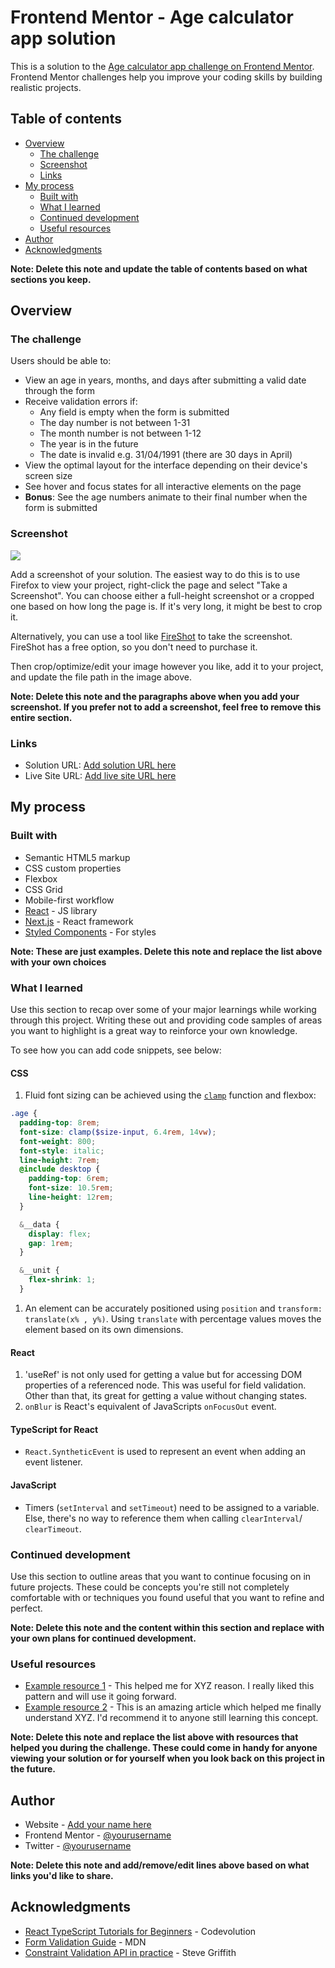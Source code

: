 # Frontend Mentor - Age calculator app solution

This is a solution to the [Age calculator app challenge on Frontend Mentor](https://www.frontendmentor.io/challenges/age-calculator-app-dF9DFFpj-Q). Frontend Mentor challenges help you improve your coding skills by building realistic projects.

## Table of contents

- [Overview](#overview)
  - [The challenge](#the-challenge)
  - [Screenshot](#screenshot)
  - [Links](#links)
- [My process](#my-process)
  - [Built with](#built-with)
  - [What I learned](#what-i-learned)
  - [Continued development](#continued-development)
  - [Useful resources](#useful-resources)
- [Author](#author)
- [Acknowledgments](#acknowledgments)

**Note: Delete this note and update the table of contents based on what sections you keep.**

## Overview

### The challenge

Users should be able to:

- View an age in years, months, and days after submitting a valid date through the form
- Receive validation errors if:
  - Any field is empty when the form is submitted
  - The day number is not between 1-31
  - The month number is not between 1-12
  - The year is in the future
  - The date is invalid e.g. 31/04/1991 (there are 30 days in April)
- View the optimal layout for the interface depending on their device's screen size
- See hover and focus states for all interactive elements on the page
- **Bonus**: See the age numbers animate to their final number when the form is submitted

### Screenshot

![](./screenshot.jpg)

Add a screenshot of your solution. The easiest way to do this is to use Firefox to view your project, right-click the page and select "Take a Screenshot". You can choose either a full-height screenshot or a cropped one based on how long the page is. If it's very long, it might be best to crop it.

Alternatively, you can use a tool like [FireShot](https://getfireshot.com/) to take the screenshot. FireShot has a free option, so you don't need to purchase it.

Then crop/optimize/edit your image however you like, add it to your project, and update the file path in the image above.

**Note: Delete this note and the paragraphs above when you add your screenshot. If you prefer not to add a screenshot, feel free to remove this entire section.**

### Links

- Solution URL: [Add solution URL here](https://your-solution-url.com)
- Live Site URL: [Add live site URL here](https://your-live-site-url.com)

## My process

### Built with

- Semantic HTML5 markup
- CSS custom properties
- Flexbox
- CSS Grid
- Mobile-first workflow
- [React](https://reactjs.org/) - JS library
- [Next.js](https://nextjs.org/) - React framework
- [Styled Components](https://styled-components.com/) - For styles

**Note: These are just examples. Delete this note and replace the list above with your own choices**

### What I learned

Use this section to recap over some of your major learnings while working through this project. Writing these out and providing code samples of areas you want to highlight is a great way to reinforce your own knowledge.

To see how you can add code snippets, see below:

#### CSS

1. Fluid font sizing can be achieved using the [`clamp`](https://developer.mozilla.org/en-US/docs/Web/CSS/clamp) function and flexbox:

```scss
.age {
  padding-top: 8rem;
  font-size: clamp($size-input, 6.4rem, 14vw);
  font-weight: 800;
  font-style: italic;
  line-height: 7rem;
  @include desktop {
    padding-top: 6rem;
    font-size: 10.5rem;
    line-height: 12rem;
  }

  &__data {
    display: flex;
    gap: 1rem;
  }

  &__unit {
    flex-shrink: 1;
  }
```

1. An element can be accurately positioned using `position` and `transform: translate(x% , y%)`. Using `translate` with percentage values moves the element based on its own dimensions.

#### React

1. 'useRef' is not only used for getting a value but for accessing DOM properties of a referenced node. This was useful for field validation. Other than that, its great for getting a value without changing states.
1. `onBlur` is React's equivalent of JavaScripts `onFocusOut` event.

#### TypeScript for React

- `React.SyntheticEvent` is used to represent an event when adding an event listener.

#### JavaScript

- Timers (`setInterval` and `setTimeout`) need to be assigned to a variable. Else, there's no way to reference them when calling `clearInterval`/ `clearTimeout`.

### Continued development

Use this section to outline areas that you want to continue focusing on in future projects. These could be concepts you're still not completely comfortable with or techniques you found useful that you want to refine and perfect.

**Note: Delete this note and the content within this section and replace with your own plans for continued development.**

### Useful resources

- [Example resource 1](https://www.example.com) - This helped me for XYZ reason. I really liked this pattern and will use it going forward.
- [Example resource 2](https://www.example.com) - This is an amazing article which helped me finally understand XYZ. I'd recommend it to anyone still learning this concept.

**Note: Delete this note and replace the list above with resources that helped you during the challenge. These could come in handy for anyone viewing your solution or for yourself when you look back on this project in the future.**

## Author

- Website - [Add your name here](https://www.your-site.com)
- Frontend Mentor - [@yourusername](https://www.frontendmentor.io/profile/yourusername)
- Twitter - [@yourusername](https://www.twitter.com/yourusername)

**Note: Delete this note and add/remove/edit lines above based on what links you'd like to share.**

## Acknowledgments

- [React TypeScript Tutorials for Beginners](https://youtube.com/playlist?list=PLC3y8-rFHvwi1AXijGTKM0BKtHzVC-LSK&si=f_JXJXh6i76_cj1-) - Codevolution
- [Form Validation Guide](https://developer.mozilla.org/en-US/docs/Learn/Forms/Form_validation) - MDN
- [Constraint Validation API in practice](https://youtu.be/D9JHizCAx8U?si=BXeZCudd0T3WCaSR) - Steve Griffith
